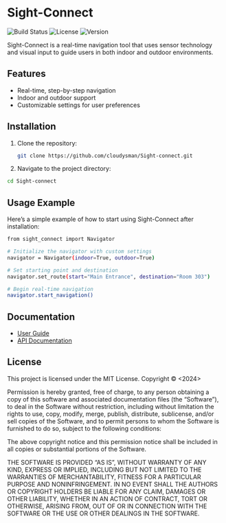# Sight-Connect

![Build Status](https://img.shields.io/badge/build-passing-brightgreen)
![License](https://img.shields.io/badge/license-MIT-blue)
![Version](https://img.shields.io/badge/version-1.0.0-blue)

Sight-Connect is a real-time navigation tool that uses sensor technology and visual input to guide users in both indoor and outdoor environments.

## Features
- Real-time, step-by-step navigation
- Indoor and outdoor support
- Customizable settings for user preferences

## Installation
1. Clone the repository:
   ```bash
   git clone https://github.com/cloudysman/Sight-connect.git
2. Navigate to the project directory:
  ```bash
  cd Sight-connect
  ```
## Usage Example
Here’s a simple example of how to start using Sight-Connect after installation:
  ```bash
from sight_connect import Navigator

# Initialize the navigator with custom settings
navigator = Navigator(indoor=True, outdoor=True)

# Set starting point and destination
navigator.set_route(start="Main Entrance", destination="Room 303")

# Begin real-time navigation
navigator.start_navigation()
```

## Documentation

- [User Guide](https://example.com/user-guide)
- [API Documentation](https://example.com/api-docs)
## License

This project is licensed under the MIT License.
Copyright © <2024> <COPYRIGHT SWINBURNE UNIVERSITY>

Permission is hereby granted, free of charge, to any person obtaining a copy of this software and associated documentation files (the “Software”), to deal in the Software without restriction, including without limitation the rights to use, copy, modify, merge, publish, distribute, sublicense, and/or sell copies of the Software, and to permit persons to whom the Software is furnished to do so, subject to the following conditions:

The above copyright notice and this permission notice shall be included in all copies or substantial portions of the Software.

THE SOFTWARE IS PROVIDED “AS IS”, WITHOUT WARRANTY OF ANY KIND, EXPRESS OR IMPLIED, INCLUDING BUT NOT LIMITED TO THE WARRANTIES OF MERCHANTABILITY, FITNESS FOR A PARTICULAR PURPOSE AND NONINFRINGEMENT. IN NO EVENT SHALL THE AUTHORS OR COPYRIGHT HOLDERS BE LIABLE FOR ANY CLAIM, DAMAGES OR OTHER LIABILITY, WHETHER IN AN ACTION OF CONTRACT, TORT OR OTHERWISE, ARISING FROM, OUT OF OR IN CONNECTION WITH THE SOFTWARE OR THE USE OR OTHER DEALINGS IN THE SOFTWARE.
